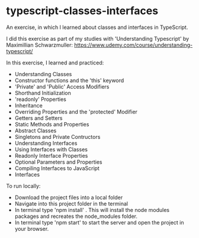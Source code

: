 # typescript-classes-interfaces
An exercise, in which I learned about classes and interfaces in TypeScript.

I did this exercise as part of my studies with 'Understanding Typescript' by Maximillian Schwarzmuller:
https://www.udemy.com/course/understanding-typescript/

In this exercise, I learned and practiced: 
- Understanding Classes
- Constructor functions and the 'this' keyword
- 'Private' and 'Public' Access Modifiers
- Shorthand Initialization
- 'readonly' Properties
- Inheritance
- Overriding Properties and the 'protected' Modifier
- Getters and Setters
- Static Methods and Properties
- Abstract Classes
- Singletons and Private Contructors
- Understanding Interfaces
- Using Interfaces with Classes
- Readonly Interface Properties
- Optional Parameters and Properties
- Compiling Interfaces to JavaScript
- Interfaces 

To run locally: 
- Download the project files into a local folder 
- Navigate into this project folder in the terminal 
- In terminal type 'npm install' . This will install the node modules packages and recreates the node_modules folder. 
- In terminal type 'npm start' to start the server and open the project in your browser.
